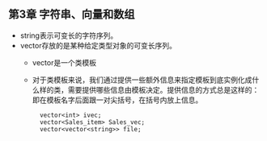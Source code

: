 ## 第3章 字符串、向量和数组
- string表示可变长的字符序列。
- vector存放的是某种给定类型对象的可变长序列。
	- vector是一个类模板
	- 对于类模板来说，我们通过提供一些额外信息来指定模板到底实例化成什么样的类，需要提供哪些信息由模板决定。提供信息的方式总是这样的：即在模板名字后面跟一对尖括号，在括号内放上信息。
	
    		vector<int> ivec;
            vector<Sales_item> Sales_vec;
            vector<vector<string>> file;